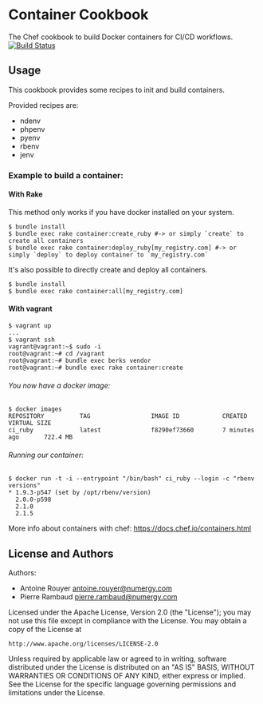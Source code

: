 # Container Cookbook


The Chef cookbook to build Docker containers for CI/CD workflows. [![Build Status](https://travis-ci.org/Numergy/container-cookbook.svg)](https://travis-ci.org/Numergy/container-cookbook)

## Usage

This cookbook provides some recipes to init and build containers.

Provided recipes are:

- ndenv
- phpenv
- pyenv
- rbenv
- jenv

### Example to build a container:

#### With Rake

This method only works if you have docker installed on your system.

```
$ bundle install
$ bundle exec rake container:create_ruby #-> or simply `create` to create all containers
$ bundle exec rake container:deploy_ruby[my_registry.com] #-> or simply `deploy` to deploy container to `my_registry.com`
```

It's also possible to directly create and deploy all containers.

```
$ bundle install
$ bundle exec rake container:all[my_registry.com]
```

#### With vagrant

```
$ vagrant up
...
$ vagrant ssh
vagrant@vagrant:~$ sudo -i
root@vagrant:~# cd /vagrant
root@vagrant:~# bundle exec berks vendor
root@vagrant:~# bundle exec rake container:create
```

###### You now have a docker image:

```
$ docker images
REPOSITORY          TAG                 IMAGE ID            CREATED             VIRTUAL SIZE
ci_ruby             latest              f8290ef73660        7 minutes ago       722.4 MB
```

###### Running our container:

```
$ docker run -t -i --entrypoint "/bin/bash" ci_ruby --login -c "rbenv versions"
* 1.9.3-p547 (set by /opt/rbenv/version)
  2.0.0-p598
  2.1.0
  2.1.5
```

More info about containers with chef: https://docs.chef.io/containers.html

## License and Authors

Authors:

- Antoine Rouyer <antoine.rouyer@numergy.com>
- Pierre Rambaud <pierre.rambaud@numergy.com>

Licensed under the Apache License, Version 2.0 (the "License"); you may not use this file except in compliance with the License. You may obtain a copy of the License at

    http://www.apache.org/licenses/LICENSE-2.0

Unless required by applicable law or agreed to in writing, software distributed under the License is distributed on an "AS IS" BASIS, WITHOUT WARRANTIES OR CONDITIONS OF ANY KIND, either express or implied. See the License for the specific language governing permissions and limitations under the License.
